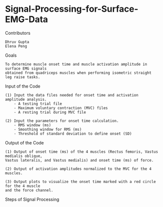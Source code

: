 # Signal-Processing-for-Surface-EMG-Data

Contributors
```
Dhruv Gupta
Elena Peng
```
Goals
```
To determine muscle onset time and muscle activation amplitude in surface EMG signals 
obtained from quadriceps muscles when performing isometric straight leg raise tasks.
```
Input of the Code
```
(1) Input the data files needed for onset time and activation amplitude analysis. 
    - A testing trial file
    - Maximum voluntary contraction (MVC) files
    - A resting trial during MVC file

(2) Input the parameters for onset time calculation.
    - RMS window (ms)
    - Smoothing window for RMS (ms)
    - Threshold of standard deviation to define onset (SD)
```
Output of the Code
```
(1) Output of onset time (ms) of the 4 muscles (Rectus femoris, Vastus medialis oblique, 
Vastus lateralis, and Vastus medialis) and onset time (ms) of force.

(2) Output of activation amplitudes normalized to the MVC for the 4 muscles.

(3) Output plots to visualize the onset time marked with a red circle for the 4 muscle 
and the force channel. 
```
Steps of Signal Processing 
```

```
